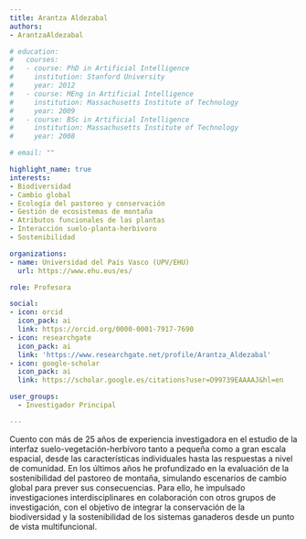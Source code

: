 ```yaml
---
title: Arantza Aldezabal
authors:
- ArantzaAldezabal

# education:
#   courses:
#   - course: PhD in Artificial Intelligence
#     institution: Stanford University
#     year: 2012
#   - course: MEng in Artificial Intelligence
#     institution: Massachusetts Institute of Technology
#     year: 2009
#   - course: BSc in Artificial Intelligence
#     institution: Massachusetts Institute of Technology
#     year: 2008

# email: ""

highlight_name: true
interests:
- Biodiversidad
- Cambio global
- Ecología del pastoreo y conservación
- Gestión de ecosistemas de montaña
- Atributos funcionales de las plantas
- Interacción suelo-planta-herbivoro
- Sostenibilidad

organizations:
- name: Universidad del País Vasco (UPV/EHU)
  url: https://www.ehu.eus/es/

role: Profesora

social:
- icon: orcid
  icon_pack: ai
  link: https://orcid.org/0000-0001-7917-7690
- icon: researchgate
  icon_pack: ai
  link: 'https://www.researchgate.net/profile/Arantza_Aldezabal'
- icon: google-scholar
  icon_pack: ai
  link: https://scholar.google.es/citations?user=O99739EAAAAJ&hl=en

user_groups: 
  - Investigador Principal

---
```


Cuento con más de 25 años de experiencia investigadora en el estudio de la interfaz suelo-vegetación-herbívoro tanto a pequeña como a gran escala espacial, desde las características individuales hasta las respuestas a nivel de comunidad. En los últimos años he profundizado en la evaluación de la sostenibilidad del pastoreo de montaña, simulando escenarios de cambio global para prever sus consecuencias. Para ello, he impulsado investigaciones interdisciplinares en colaboración con otros grupos de investigación, con el objetivo de integrar la conservación de la biodiversidad y la sostenibilidad de los sistemas ganaderos desde un punto de vista multifuncional.
